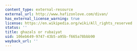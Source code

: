 ```yaml
---
content_type: external-resource
external_url: http://www.hafizonlove.com/divan/
has_external_license_warning: true
license: https://en.wikipedia.org/wiki/All_rights_reserved
status: ''
title: ghazals or rubaiyat
uid: 106eb649-9747-43b5-a95b-f665a78bbb90
wayback_url: ''
---
```

